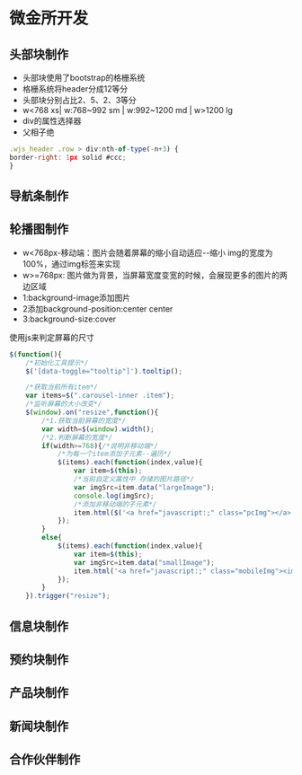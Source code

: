 # 微金所开发

## 头部块制作

- 头部块使用了bootstrap的格栅系统
- 格栅系统将header分成12等分
- 头部块分别占比2、5、2、3等分
- w<768 xs| w:768~992 sm | w:992~1200 md | w>1200 lg
- div的属性选择器
- 父相子绝

```js
.wjs_header .row > div:nth-of-type(-n+3) {
border-right: 1px solid #ccc;
}
```

## 导航条制作

## 轮播图制作

- w<768px-移动端：图片会随着屏幕的缩小自动适应--缩小 img的宽度为100%，通过img标签来实现
- w>=768px: 图片做为背景，当屏幕宽度变宽的时候，会展现更多的图片的两边区域
- 1:background-image添加图片
- 2添加background-position:center center
- 3:background-size:cover

使用js来判定屏幕的尺寸

```js
$(function(){
    /*初始化工具提示*/
    $('[data-toggle="tooltip"]').tooltip();

    /*获取当前所有item*/
    var items=$(".carousel-inner .item");
    /*监听屏幕的大小改变*/
    $(window).on("resize",function(){
        /*1.获取当前屏幕的宽度*/
        var width=$(window).width();
        /*2.判断屏幕的宽度*/
        if(width>=768){/*说明非移动端*/
            /*为每一个item添加子元素--遍历*/
            $(items).each(function(index,value){
                var item=$(this);
                /*当前自定义属性中 存储的图片路径*/
                var imgSrc=item.data("largeImage");
                console.log(imgSrc);
                /*添加非移动端的子元素*/
                item.html($('<a href="javascript:;" class="pcImg"></a>').css("backgroundImage","url('"+imgSrc+"')"));
            });
        }
        else{
            $(items).each(function(index,value){
                var item=$(this);
                var imgSrc=item.data("smallImage");
                item.html('<a href="javascript:;" class="mobileImg"><img src="'+imgSrc+'" alt="..."></a>');
            });
        }
    }).trigger("resize");
```
  
## 信息块制作

## 预约块制作

## 产品块制作

## 新闻块制作

## 合作伙伴制作
